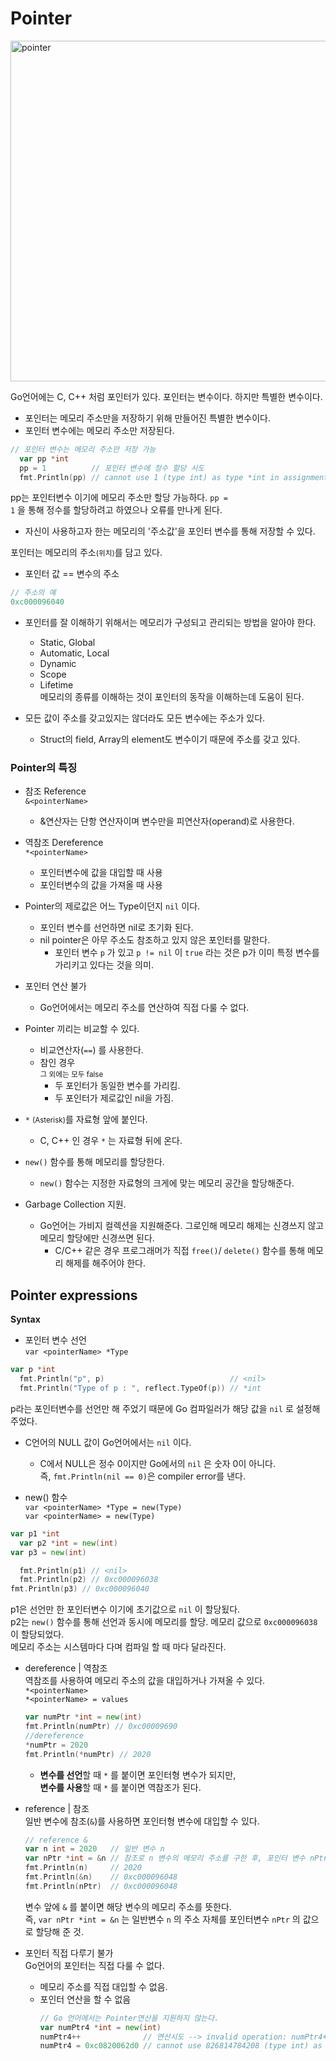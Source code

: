 # Pointer
<img width="545" alt="pointer" src="https://user-images.githubusercontent.com/48475824/73606961-79241a00-45f3-11ea-8b93-23d70838860a.png">  

Go언어에는 C, C++ 처럼 포인터가 있다. 포인터는 변수이다. 하지만 특별한 변수이다. 
 * 포인터는 메모리 주소만을 저장하기 위해 만들어진 특별한 변수이다.  
  * 포인터 변수에는 메모리 주소만 저장된다.
  ```go
  // 포인터 변수는 메모리 주소만 저장 가능
	var pp *int
	pp = 1          // 포인터 변수에 정수 할당 시도
	fmt.Println(pp) // cannot use 1 (type int) as type *int in assignment
  ```
  pp는 포인터변수 이기에 메모리 주소만 할당 가능하다. <code>pp = 1</code> 을 통해 정수를 할당하려고 하였으나 오류를 만나게 된다.

 * 자신이 사용하고자 한는 메모리의 '주소값'을 포인터 변수를 통해 저장할 수 있다.

포인터는 메모리의 주소<small>(위치)</small>를 담고 있다.
 * 포인터 값  == 변수의 주소
 ```go
 // 주소의 예
 0xc000096040
 ```

 * 포인터를 잘 이해하기 위해서는 메모리가 구성되고 관리되는 방법을 알아야 한다.  
    * Static, Global
    * Automatic, Local
    * Dynamic
    * Scope
    * Lifetime  
    메모리의 종류를 이해하는 것이 포인터의 동작을 이해하는데 도움이 된다.

 * 모든 값이 주소를 갖고있지는 않더라도 모든 변수에는 주소가 있다.
    * Struct의 field, Array의 element도 변수이기 때문에 주소를 갖고 있다. 


### Pointer의 특징
  * 참조 Reference  
  <code>&\<pointerName></code>  
    * &연산자는 단항 연산자이며 변수만을 피연산자(operand)로 사용한다.

  * 역참조 Dereference  
  <code>*\<pointerName></code>  
    * 포인터변수에 값을 대입할 때 사용
    * 포인터변수의 값을 가져올 때 사용

  * Pointer의 제로값은 어느 Type이던지 <code>nil</code> 이다. 
    * 포인터 변수를 선언하면 nil로 초기화 된다.
    * nil pointer은 아무 주소도 참조하고 있지 않은 포인터를 말한다.  
      * 포인터 변수 <code>p</code> 가 있고 <code>p != nil</code> 이 <code>true</code> 라는 것은 p가 이미 특정 변수를 가리키고 있다는 것을 의미.

  * 포인터 연산 불가
    * Go언어에서는 메모리 주소를 연산하여 직접 다룰 수 없다.

  * Pointer 끼리는 비교할 수 있다.
    * 비교연산자(<code>==</code>) 를 사용한다.
    * 참인 경우  
    <small>그 외에는 모두 false</small>
      * 두 포인터가 동일한 변수를 가리킴.
      * 두 포인터가 제로값인 nil을 가짐.  

  * <code>*</code> <small>(Asterisk)</small>를 자료형 앞에 붙인다.
    * C, C++ 인 경우 <code>*</code> 는 자료형 뒤에 온다.

  * <code>new()</code> 함수를 통해 메모리를 할당한다.  
    * <code>new()</code> 함수는 지정한 자료형의 크게에 맞는 메모리 공간을 할당해준다.

  * Garbage Collection 지원.  
    * Go언어는 가비지 컬렉션을 지원해준다. 그로인해 메모리 해제는 신경쓰지 않고 메모리 할당에만 신경쓰면 된다.  
        * C/C++ 같은 경우 프로그래머가 직접 <code>free()</code>/ <code>delete()</code> 함수를 통해 메모리 해제를 해주어야 한다.


## Pointer expressions

**Syntax**
  * 포인터 변수 선언  
  <code>var \<pointerName> *Type</code>  
  ```go
  var p *int                        
	fmt.Println("p", p)                            // <nil>
	fmt.Println("Type of p : ", reflect.TypeOf(p)) // *int
  ```  
  p라는 포인터변수를 선언만 해 주었기 때문에 Go 컴파일러가 해당 값을 <code>nil</code> 로 설정해 주었다.  
   * C언어의 NULL 값이 Go언어에서는 <code>nil</code> 이다.  
      * C에서 NULL은 정수 0이지만 Go에서의 <code>nil</code> 은 숫자 0이 아니다.  
      즉, <code>fmt.Println(nil == 0)</code>은 compiler error를 낸다.


  * new() 함수  
  <code>var \<pointerName> *Type = new(Type)</code>  
  <code>var \<pointerName> = new(Type)</code>
  ```go
  var p1 *int
	var p2 *int = new(int)
  var p3 = new(int)

	fmt.Println(p1) // <nil>
	fmt.Println(p2) // 0xc000096038
  fmt.Println(p3) // 0xc000096040
  ```
  p1은 선언만 한 포인터변수 이기에 초기값으로 <code>nil</code> 이 할당됬다.  
  p2는 <code>new()</code> 함수를 통해 선언과 동시에 메모리를 할당. 메모리 값으로 <code>0xc000096038</code> 이 할당되었다.  
  메모리 주소는 시스템마다 다며 컴파일 할 때 마다 달라진다.


  * dereference | 역참조  
  역참조를 사용하여 메모리 주소의 값을 대입하거나 가져올 수 있다.  
  <code>\*\<pointerName></code>  
  <code>\*\<pointerName> = values</code>  
    ```go
    var numPtr *int = new(int)
    fmt.Println(numPtr) // 0xc00009690
    //dereference
    *numPtr = 2020
    fmt.Println(*numPtr) // 2020
    ```
    * **변수를 선언**할 때 <code>\*</code> 를 붙이면 포인터형 변수가 되지만,  
     **변수를 사용**할 때 <code>\*</code> 를 붙이면 역참조가 된다.


  * reference | 참조  
  일반 변수에 참조(<code>&</code>)를 사용하면 포인터형 변수에 대입할 수 있다.  
    ```go
    // reference &
    var n int = 2020   // 일반 변수 n
    var nPtr *int = &n // 참조로 n 변수의 메모리 주소를 구한 후, 포인터 변수 nPtr에 대입
    fmt.Println(n)     // 2020
    fmt.Println(&n)    // 0xc000096048
    fmt.Println(nPtr)  // 0xc000096048
    ```
    변수 앞에 <code>&</code> 를 붙이면 해당 변수의 메모리 주소를 뜻한다.  
    즉, <code>var nPtr *int = &n</code> 는 일반변수 <code>n</code> 의 주소 자체를 포인터변수 <code>nPtr</code> 의 값으로 할당해 준 것. 

  
  * 포인터 직접 다루기 불가  
  Go언어의 포인터는 직접 다룰 수 없다.  
    * 메모리 주소를 직접 대입할 수 없음.
    * 포인터 연산을 할 수 없음
      ```go
      // Go 언어에서는 Pointer연산을 지원하지 않는다.
      var numPtr4 *int = new(int)
      numPtr4++              // 연산시도 --> invalid operation: numPtr4++ (non-numeric type *int)
      numPtr4 = 0xc0820062d0 // cannot use 826814784208 (type int) as type *int in assignment
      ```
